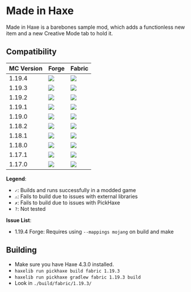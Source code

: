 # Made in Haxe

Made in Haxe is a barebones sample mod, which adds a functionless new item and a new Creative Mode tab to hold it.


## Compatibility

MC Version | Forge | Fabric
---|---|---
1.19.4 | ![](https://byob.yarr.is/EliteMasterEric/Pickhaxe-Samples/build-madeinhaxe-forge-1.19.4_develop) | ![](https://byob.yarr.is/EliteMasterEric/Pickhaxe-Samples/build-madeinhaxe-fabric-1.19.4_develop)
1.19.3 | ![](https://byob.yarr.is/EliteMasterEric/Pickhaxe-Samples/build-madeinhaxe-forge-1.19.3_develop) | ![](https://byob.yarr.is/EliteMasterEric/Pickhaxe-Samples/build-madeinhaxe-fabric-1.19.3_develop)
1.19.2 | ![](https://byob.yarr.is/EliteMasterEric/Pickhaxe-Samples/build-madeinhaxe-forge-1.19.2_develop) | ![](https://byob.yarr.is/EliteMasterEric/Pickhaxe-Samples/build-madeinhaxe-fabric-1.19.2_develop)
1.19.1 | ![](https://byob.yarr.is/EliteMasterEric/Pickhaxe-Samples/build-madeinhaxe-forge-1.19.1_develop) | ![](https://byob.yarr.is/EliteMasterEric/Pickhaxe-Samples/build-madeinhaxe-fabric-1.19.1_develop)
1.19.0 | ![](https://byob.yarr.is/EliteMasterEric/Pickhaxe-Samples/build-madeinhaxe-forge-1.19.0_develop) | ![](https://byob.yarr.is/EliteMasterEric/Pickhaxe-Samples/build-madeinhaxe-fabric-1.19.0_develop)
1.18.2 | ![](https://byob.yarr.is/EliteMasterEric/Pickhaxe-Samples/build-madeinhaxe-forge-1.18.2_develop) | ![](https://byob.yarr.is/EliteMasterEric/Pickhaxe-Samples/build-madeinhaxe-fabric-1.18.2_develop)
1.18.1 | ![](https://byob.yarr.is/EliteMasterEric/Pickhaxe-Samples/build-madeinhaxe-forge-1.18.1_develop) | ![](https://byob.yarr.is/EliteMasterEric/Pickhaxe-Samples/build-madeinhaxe-fabric-1.18.1_develop)
1.18.0 | ![](https://byob.yarr.is/EliteMasterEric/Pickhaxe-Samples/build-madeinhaxe-forge-1.18.0_develop) | ![](https://byob.yarr.is/EliteMasterEric/Pickhaxe-Samples/build-madeinhaxe-fabric-1.18.0_develop)
1.17.1 | ![](https://byob.yarr.is/EliteMasterEric/Pickhaxe-Samples/build-madeinhaxe-forge-1.17.1_develop) | ![](https://byob.yarr.is/EliteMasterEric/Pickhaxe-Samples/build-madeinhaxe-fabric-1.17.1_develop)
1.17.0 | ![](https://byob.yarr.is/EliteMasterEric/Pickhaxe-Samples/build-madeinhaxe-forge-1.17.0_develop) | ![](https://byob.yarr.is/EliteMasterEric/Pickhaxe-Samples/build-madeinhaxe-fabric-1.17.0_develop)

**Legend**:
- `✓`: Builds and runs successfully in a modded game
- `⚠`: Fails to build due to issues with external libraries
- `✗`: Fails to build due to issues with PickHaxe
- `?`: Not tested

**Issue List**:
- 1.19.4 Forge: Requires using `--mappings mojang` on build and make


## Building

- Make sure you have Haxe 4.3.0 installed.
- `haxelib run pickhaxe build fabric 1.19.3`
- `haxelib run pickhaxe gradlew fabric 1.19.3 build`
- Look in `./build/fabric/1.19.3/`